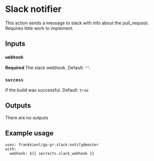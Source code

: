 # Slack notifier

This action sends a message to slack with info about the pull_request.
Requires little work to implement.

## Inputs

### `webhook`

**Required** The slack webhook. Default: `""`.

### `success`

If the build was successful. Default: `true`

## Outputs

There are no outputs

## Example usage
```
uses: frankkienl/ga-pr-slack-notify@master
with:
  webhook: ${{ secrects.slack_webhook }}
```